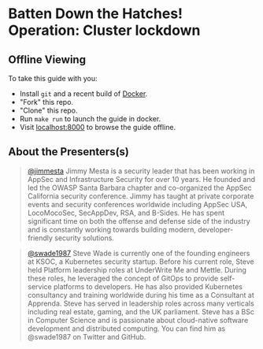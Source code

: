 # Batten Down the Hatches! Operation: Cluster lockdown

## Offline Viewing

To take this guide with you:

* Install `git` and a recent build of [Docker](https://www.docker.com/products/docker-desktop).
* "Fork" this repo.
* "Clone" this repo.
* Run `make run` to launch the guide in docker.
* Visit [localhost:8000](http://localhost:8000/) to browse the guide offline.

## About the Presenters(s)

> [@jimmesta](https://twitter.com/jimmesta)
> Jimmy Mesta is a security leader that has been working in AppSec and Infrastructure Security for over 10 years. 
> He founded and led the OWASP Santa Barbara chapter and co-organized the AppSec California security conference. 
> Jimmy has taught at private corporate events and security conferences worldwide including AppSec USA, LocoMocoSec, SecAppDev, RSA, and B-Sides. 
> He has spent significant time on both the offense and defense side of the industry and is constantly working towards building modern, developer-friendly security solutions.
 
> [@swade1987](https://twitter.com/swade1987)
>Steve Wade is currently one of the founding engineers at KSOC, a Kubernetes security startup.
>Before his current role, Steve held Platform leadership roles at UnderWrite Me and Mettle. During these roles, he leveraged the concept of GitOps to provide self-service platforms to developers.
>He has also provided Kubernetes consultancy and training worldwide during his time as a Consultant at Apprenda.
>Steve has served in leadership roles across many verticals including real estate, gaming, and the UK parliament.
>Steve has a BSc in Computer Science and is passionate about cloud-native software development and distributed computing. You can find him as @swade1987 on Twitter and GitHub.